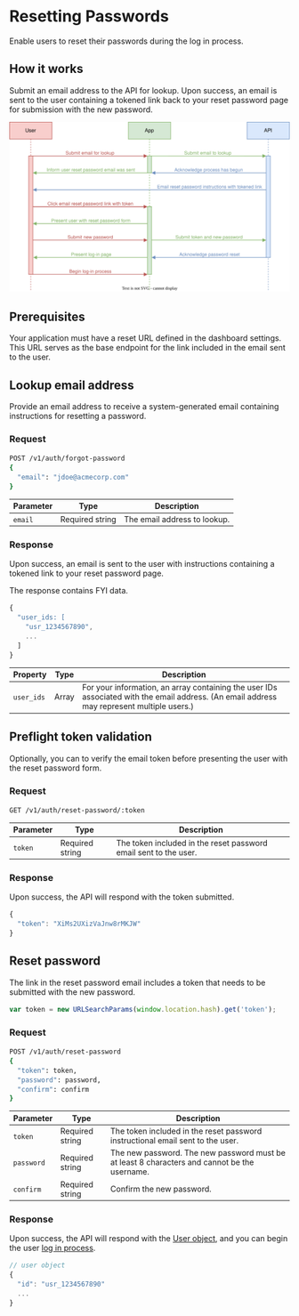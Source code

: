 
# Resetting Passwords
<!--@include: includes/alpha-note.md-->

Enable users to reset their passwords during the log in process.



## How it works

Submit an email address to the API for lookup. Upon success, an email is sent to the user containing a tokened link back to your reset password page for submission with the new password.


![Images](images/diagrams/reset-password.svg)



## Prerequisites

Your application must have a reset URL defined in the dashboard settings. This URL serves as the base endpoint for the link included in the email sent to the user.


## Lookup email address

Provide an email address to receive a system-generated email containing instructions for resetting a password.

### Request

```sh
POST /v1/auth/forgot-password
{
  "email": "jdoe@acmecorp.com"
}
```

| Parameter | Type | Description |
| --- | --- | --- |
| `email` | Required string | The email address to lookup. |


### Response

Upon success, an email is sent to the user with instructions containing a tokened link to your reset password page.

The response contains FYI data.

```js
{
  "user_ids: [
    "usr_1234567890",
    ...
  ]
}
```



| Property | Type | Description |
| --- | --- | --- |
| `user_ids` | Array | For your information, an array containing the user IDs associated with the email address. (An email address may represent multiple users.) |


<!--@include: includes/error-response.md-->


## Preflight token validation

Optionally, you can to verify the email token before presenting the user with the reset password form.


### Request

```sh
GET /v1/auth/reset-password/:token
```

| Parameter | Type | Description |
| --- | --- | --- |
| `token` | Required string | The token included in the reset password email sent to the user. |


### Response

Upon success, the API will respond with the token submitted.

```js
{
  "token": "XiMs2UXizVaJnw8rMKJW"
}
```

<!--@include: includes/error-response.md-->


## Reset password

The link in the reset password email includes a token that needs to be submitted with the new password.

```js
var token = new URLSearchParams(window.location.hash).get('token');
```

### Request

```sh
POST /v1/auth/reset-password
{
  "token": token,
  "password": password,
  "confirm": confirm
}
```

| Parameter | Type | Description |
| --- | --- | --- |
| `token` | Required string | The token included in the reset password instructional email sent to the user. |
| `password` | Required string | The new password. The new password must be at least 8 characters and cannot be the username. |
| `confirm` | Required string | Confirm the new password. |



### Response

Upon success, the API will respond with the [User object](user), and you can begin the user [log in process](login).

```js
// user object
{
  "id": "usr_1234567890"
  ...
}
```

<!--@include: includes/error-response.md-->


